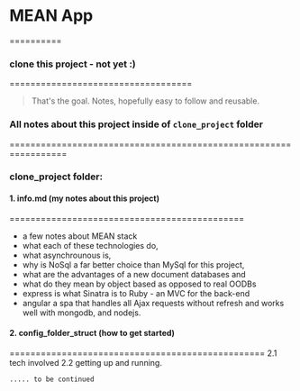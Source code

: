 # MEAN App   
==========

### clone this project - not yet :)
===================================

> That's the goal. Notes, hopefully easy to follow and
> reusable.


### All notes about this project inside of `clone_project` folder
=================================================================

### clone_project folder:

#### 1. info.md (my notes about this project)
=============================================
- a few notes about MEAN stack
- what each of these technologies do,
- what asynchrounous is, 
- why is NoSql a far better choice than MySql for this project,
- what are the advantages of a new document databases and 
- what do they mean by object based as opposed to real OODBs 
- express is what Sinatra is to Ruby - an MVC for the back-end
- angular a spa that handles all Ajax requests without refresh and 
  works well with mongodb, and nodejs.


#### 2. config_folder_struct (how to get started)
=================================================
2.1 tech involved
2.2 getting up and running.

    ..... to be continued










